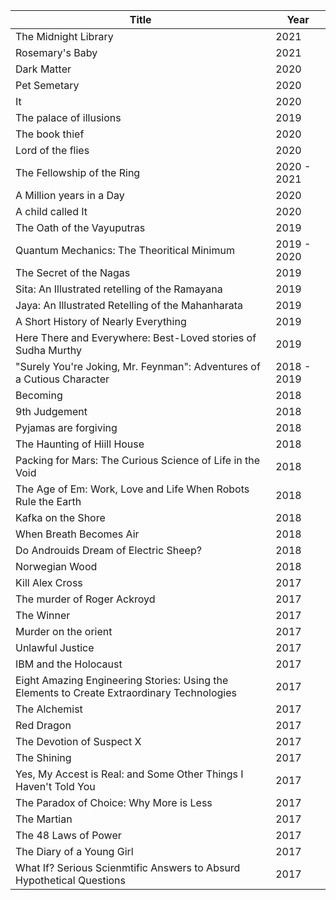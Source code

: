 | Title    |      Year     | 
|----------|-------------|
The Midnight Library | 2021
Rosemary's Baby| 2021
| Dark Matter | 2020 
| Pet Semetary |   2020
| It        |      2020
| The palace of illusions| 2019
| The book thief | 2020
|Lord of the flies | 2020
| The Fellowship of the Ring| 2020 - 2021
| A Million years in a Day| 2020
| A child called It | 2020
| The Oath of the Vayuputras| 2019
Quantum Mechanics: The Theoritical Minimum| 2019 - 2020 
The Secret of the Nagas| 2019
Sita: An Illustrated retelling of the Ramayana| 2019
Jaya: An Illustrated Retelling of the Mahanharata| 2019
A Short History of Nearly Everything| 2019
Here There and Everywhere: Best-Loved stories of Sudha Murthy| 2019
"Surely You're Joking, Mr. Feynman": Adventures of a Cutious Character| 2018 - 2019
Becoming | 2018
9th Judgement| 2018
Pyjamas are forgiving| 2018
The Haunting of Hiill House| 2018
Packing for Mars: The Curious Science of Life in the Void| 2018
The Age of Em: Work, Love and Life When Robots Rule the Earth| 2018
Kafka on the Shore| 2018
When Breath Becomes Air| 2018
Do Androuids Dream of Electric Sheep?| 2018
Norwegian Wood| 2018
Kill Alex Cross| 2017
The murder of Roger Ackroyd| 2017
The Winner | 2017
Murder on the orient | 2017
Unlawful Justice| 2017
IBM and the Holocaust| 2017
Eight Amazing Engineering Stories: Using the Elements to Create Extraordinary Technologies| 2017
The Alchemist | 2017
Red Dragon | 2017
The Devotion of Suspect X | 2017
The Shining | 2017
Yes, My Accest is Real: and Some Other Things I Haven't Told You | 2017
The Paradox of Choice: Why More is Less| 2017
The Martian | 2017
The 48 Laws of Power | 2017
The Diary of a Young Girl | 2017
What If? Serious Scienmtific Answers to Absurd Hypothetical Questions| 2017

